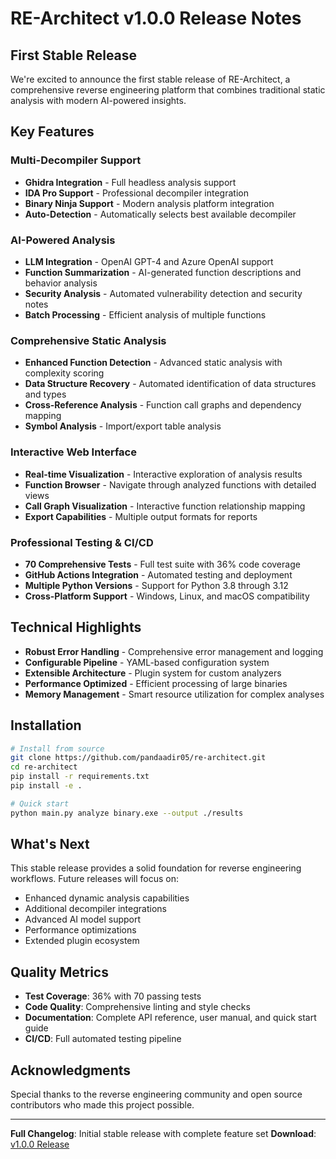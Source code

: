 # RE-Architect v1.0.0 Release Notes

## First Stable Release

We're excited to announce the first stable release of RE-Architect, a comprehensive reverse engineering platform that combines traditional static analysis with modern AI-powered insights.

## Key Features

### Multi-Decompiler Support
- **Ghidra Integration** - Full headless analysis support
- **IDA Pro Support** - Professional decompiler integration  
- **Binary Ninja Support** - Modern analysis platform integration
- **Auto-Detection** - Automatically selects best available decompiler

### AI-Powered Analysis
- **LLM Integration** - OpenAI GPT-4 and Azure OpenAI support
- **Function Summarization** - AI-generated function descriptions and behavior analysis
- **Security Analysis** - Automated vulnerability detection and security notes
- **Batch Processing** - Efficient analysis of multiple functions

### Comprehensive Static Analysis
- **Enhanced Function Detection** - Advanced static analysis with complexity scoring
- **Data Structure Recovery** - Automated identification of data structures and types
- **Cross-Reference Analysis** - Function call graphs and dependency mapping
- **Symbol Analysis** - Import/export table analysis

### Interactive Web Interface  
- **Real-time Visualization** - Interactive exploration of analysis results
- **Function Browser** - Navigate through analyzed functions with detailed views
- **Call Graph Visualization** - Interactive function relationship mapping
- **Export Capabilities** - Multiple output formats for reports

### Professional Testing & CI/CD
- **70 Comprehensive Tests** - Full test suite with 36% code coverage
- **GitHub Actions Integration** - Automated testing and deployment
- **Multiple Python Versions** - Support for Python 3.8 through 3.12
- **Cross-Platform Support** - Windows, Linux, and macOS compatibility

##  Technical Highlights

- **Robust Error Handling** - Comprehensive error management and logging
- **Configurable Pipeline** - YAML-based configuration system
- **Extensible Architecture** - Plugin system for custom analyzers
- **Performance Optimized** - Efficient processing of large binaries
- **Memory Management** - Smart resource utilization for complex analyses

##  Installation

```bash
# Install from source
git clone https://github.com/pandaadir05/re-architect.git
cd re-architect
pip install -r requirements.txt
pip install -e .

# Quick start
python main.py analyze binary.exe --output ./results
```

##  What's Next

This stable release provides a solid foundation for reverse engineering workflows. Future releases will focus on:

- Enhanced dynamic analysis capabilities
- Additional decompiler integrations
- Advanced AI model support
- Performance optimizations
- Extended plugin ecosystem

##  Quality Metrics

- **Test Coverage**: 36% with 70 passing tests
- **Code Quality**: Comprehensive linting and style checks
- **Documentation**: Complete API reference, user manual, and quick start guide
- **CI/CD**: Full automated testing pipeline

##  Acknowledgments

Special thanks to the reverse engineering community and open source contributors who made this project possible.

---

**Full Changelog**: Initial stable release with complete feature set
**Download**: [v1.0.0 Release](https://github.com/pandaadir05/re-architect/releases/tag/v1.0.0)